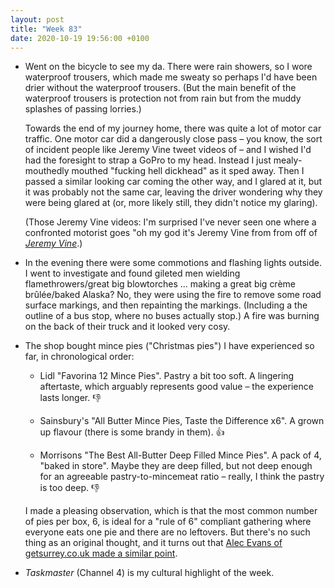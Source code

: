 ```yaml
---
layout: post
title: "Week 83"
date: 2020-10-19 19:56:00 +0100
---
```


- Went on the bicycle to see my da. There were rain showers, so I wore waterproof trousers, which made me sweaty so perhaps I'd have been drier without the waterproof trousers. (But the main benefit of the waterproof trousers is protection not from rain but from the muddy splashes of passing lorries.)
  
  Towards the end of my journey home, there was quite a lot of motor car traffic. One motor car did a dangerously close pass – you know, the sort of incident people like Jeremy Vine tweet videos of – and I wished I'd had the foresight to strap a GoPro to my head. Instead I just mealy-mouthedly mouthed "fucking hell dickhead" as it sped away. Then I passed a similar looking car coming the other way, and I glared at it, but it was probably not the same car, leaving the driver wondering why they were being glared at (or, more likely still, they didn't notice my glaring).

  (Those Jeremy Vine videos: I'm surprised I've never seen one where a confronted motorist goes "oh my god it's Jeremy Vine from from off of [<cite>Jeremy Vine</cite>](https://twitter.com/rachelparris/status/1293237372675600386).)

- In the evening there were some commotions and flashing lights outside. I went to investigate and found gileted men wielding flamethrowers/great big blowtorches ... making a great big crème brûlée/baked Alaska? No, they were using the fire to remove some road surface markings, and then repainting the markings. (Including a the outline of a bus stop, where no buses actually stop.) A fire was burning on the back of their truck and it looked very cosy.

- The shop bought mince pies ("Christmas pies") I have experienced so far, in chronological order:

  - Lidl "Favorina 12 Mince Pies". Pastry a bit too soft. A lingering aftertaste, which arguably represents good value – the experience lasts longer. 👎

  - Sainsbury's "All Butter Mince Pies, Taste the Difference x6". A grown up flavour (there is some brandy in them). 👍

  - Morrisons "The Best All-Butter Deep Filled Mince Pies". A pack of 4, "baked in store". Maybe they are deep filled, but not deep enough for an agreeable pastry-to-mincemeat ratio – really, I think the pastry is too deep. 👎

  I made a pleasing observation, which is that the most common number of pies per box, 6, is ideal for a "rule of 6" compliant gathering where everyone eats one pie and there are no leftovers. But there's no such thing as an original thought, and it turns out that [Alec Evans of getsurrey.co.uk made  a similar point](https://www.getsurrey.co.uk/whats-on/food-drink-news/compare-mince-pies-aldi-ms-19117998).

- <cite>Taskmaster</cite> (Channel 4) is my cultural highlight of the week.
